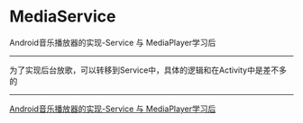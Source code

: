 # MediaService
Android音乐播放器的实现-Service 与 MediaPlayer学习后

---

为了实现后台放歌，可以转移到Service中，具体的逻辑和在Activity中是差不多的

---

[Android音乐播放器的实现-Service 与 MediaPlayer学习后](http://www.jianshu.com/p/836a3d7a8247)
